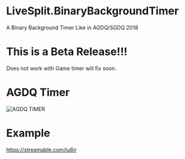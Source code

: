 # LiveSplit.BinaryBackgroundTimer
A Binary Background Timer Like in AGDQ/SGDQ 2018

# This is a Beta Release!!!

Does not work with Game timer will fix soon.

# AGDQ Timer
![AGDQ TIMER](https://i.imgur.com/JJvlKXT.png)

# Example 
https://streamable.com/iu6ir
